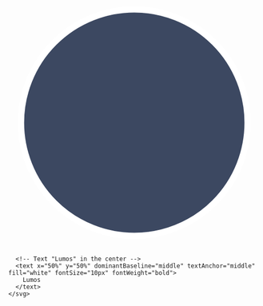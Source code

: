 <svg
      xmlns="http://www.w3.org/2000/svg"
      viewBox="0 0 40 40"
      className={styles.botIcon}
    >
      <!-- Outer Circle -->
      <circle cx="20" cy="20" r="18" fill="#3C4861" stroke="white" strokeWidth="2" />
      
      <!-- Text "Lumos" in the center -->
      <text x="50%" y="50%" dominantBaseline="middle" textAnchor="middle" fill="white" fontSize="10px" fontWeight="bold">
        Lumos
      </text>
    </svg>
